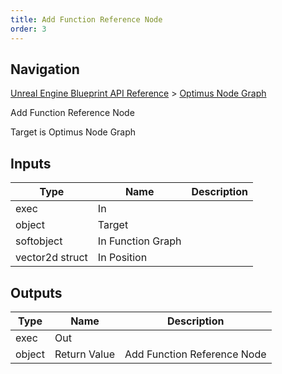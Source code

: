 ```yaml
---
title: Add Function Reference Node
order: 3
---
```

## Navigation

[Unreal Engine Blueprint API Reference](https://dev.epicgames.com/documentation/en-us/unreal-engine/BlueprintAPI) > [Optimus Node Graph](https://dev.epicgames.com/documentation/en-us/unreal-engine/BlueprintAPI/OptimusNodeGraph)

Add Function Reference Node

Target is Optimus Node Graph

## Inputs

| Type | Name | Description |
| --- | --- | --- |
| exec | In |  |
| object | Target |  |
| softobject | In Function Graph |  |
| vector2d struct | In Position |  |

## Outputs

| Type | Name | Description |
| --- | --- | --- |
| exec | Out |  |
| object | Return Value | Add Function Reference Node |
